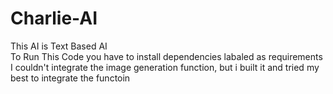 # Charlie-AI
This AI is Text Based AI
<br>
To Run This Code you have to install dependencies labaled as requirements
<br>
I couldn't integrate the image generation function, but i built it and tried my best to integrate the functoin
